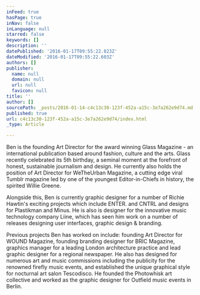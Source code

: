 ```yaml
---
inFeed: true
hasPage: true
inNav: false
inLanguage: null
starred: false
keywords: []
description: ''
datePublished: '2016-01-17T09:55:22.823Z'
dateModified: '2016-01-17T09:55:22.603Z'
authors: []
publisher:
  name: null
  domain: null
  url: null
  favicon: null
title: ''
author: []
sourcePath: _posts/2016-01-14-c4c13c30-123f-452a-a15c-3e7a262e9d74.md
published: true
url: c4c13c30-123f-452a-a15c-3e7a262e9d74/index.html
_type: Article

---
```

Ben is the founding Art Director for the award winning Glass Magazine - an international publication based around fashion, culture and the arts. Glass recently celebrated its 5th birthday, a seminal moment at the forefront of honest, sustainable journalism and design. He currently also holds the position of Art Director for WeTheUrban Magazine, a cutting edge viral Tumblr magazine led by one of the youngest Editor-in-Chiefs in history, the spirited Willie Greene.

Alongside this, Ben is currently graphic designer for a number of Richie Hawtin's exciting projects which include ENTER. and CNTRL and designs for Plastikman and Minus. He is also is designer for the innovative music technology company Liine, which has seen him work on a number of releases designing user interfaces, graphic design & branding.

Previous projects Ben has worked on include: founding Art Director for WOUND Magazine, founding branding designer for BRIC Magazine, graphics manager for a leading London architecture practice and lead graphic designer for a regional newspaper. He also has designed for numerous art and music commissions including the publicity for the renowned firefly music events, and established the unique graphical style for nocturnal art salon Tescodisco. He founded the Photowhisk art collective and worked as the graphic designer for Outfield music events in Berlin.